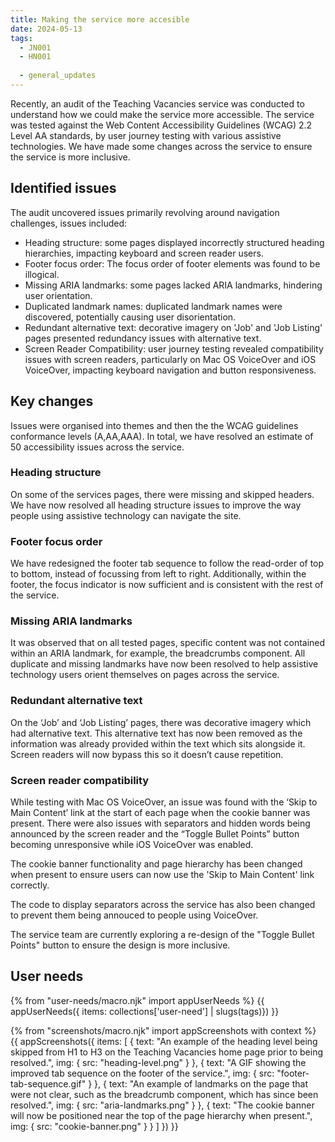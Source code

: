 ```yaml
---
title: Making the service more accesible
date: 2024-05-13
tags:
  - JN001
  - HN001
  
  - general_updates
--- 
```


Recently, an audit of the Teaching Vacancies service was conducted to understand how we could make the service more accessible. The service was tested against the Web Content Accessibility Guidelines (WCAG) 2.2 Level AA standards, by user journey testing with various assistive technologies. We have made some changes across the service to ensure the service is more inclusive.

## Identified issues

The audit uncovered issues primarily revolving around navigation challenges, issues included:

- Heading structure: some pages displayed incorrectly structured heading hierarchies, impacting keyboard and screen reader users.
- Footer focus order: The focus order of footer elements was found to be illogical.
- Missing ARIA landmarks: some pages lacked ARIA landmarks, hindering user orientation.
- Duplicated landmark names: duplicated landmark names were discovered, potentially causing user disorientation.
- Redundant alternative text: decorative imagery on 'Job' and 'Job Listing' pages presented redundancy issues with alternative text.
- Screen Reader Compatibility: user journey testing revealed compatibility issues with screen readers, particularly on Mac OS VoiceOver and iOS VoiceOver, impacting keyboard navigation and button responsiveness.

## Key changes

Issues were organised into themes and then the the WCAG guidelines conformance levels (A,AA,AAA). In total, we have resolved an estimate of 50 accessibility issues across the service.

### Heading structure

On some of the services pages, there were missing and skipped headers. We have now resolved all heading structure issues to improve the way people using assistive technology can navigate the site.

### Footer focus order

We have redesigned the footer tab sequence to follow the read-order of top to bottom, instead of focussing from left to right. Additionally, within the footer, the focus indicator is now sufficient and is consistent with the rest of the service.

### Missing ARIA landmarks

It was observed that on all tested pages, specific content was not contained within an ARIA landmark, for example, the breadcrumbs component. All duplicate and missing landmarks have now been resolved to help assistive technology users orient themselves on pages across the service.

### Redundant alternative text

On the ‘Job’ and ‘Job Listing’ pages, there was decorative imagery which had alternative text. This alternative text has now been removed as the information was already provided within the text which sits alongside it. Screen readers will now bypass this so it doesn’t cause repetition. 

### Screen reader compatibility

While testing with Mac OS VoiceOver, an issue was found with the ‘Skip to Main Content’ link at the start of each page when the cookie banner was present. There were also issues with separators and hidden words being announced by the screen reader and the “Toggle Bullet Points” button becoming unresponsive while iOS VoiceOver was enabled.

The cookie banner functionality and page hierarchy has been changed when present to ensure users can now use the 'Skip to Main Content' link correctly. 

The code to display separators across the service has also been changed to prevent them being annouced to people using VoiceOver.

The service team are currently exploring a re-design of the "Toggle Bullet Points" button to ensure the design is more inclusive.

## User needs

{% from "user-needs/macro.njk" import appUserNeeds %}
{{ appUserNeeds({ items: collections['user-need'] | slugs(tags)}) }}

{% from "screenshots/macro.njk" import appScreenshots with context %}
{{ appScreenshots({
  items: [
  {
    text: "An example of the heading level being skipped from H1 to H3 on the Teaching Vacancies home page prior to being resolved.",
    img: { src: "heading-level.png" }
  },
  {
    text: "A GIF showing the improved tab sequence on the footer of the service.",
    img: { src: "footer-tab-sequence.gif" }
  },
  {
    text: "An example of landmarks on the page that were not clear, such as the breadcrumb component, which has since been resolved.",
    img: { src: "aria-landmarks.png" }
  },
  {
    text: "The cookie banner will now be positioned near the top of the page hierarchy when present.",
    img: { src: "cookie-banner.png" }
  }
  ]
}) }}
